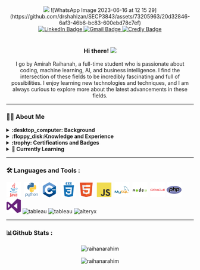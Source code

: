 <div id="header" align="center">
  <img src="https://media.giphy.com/media/L1R1tvI9svkIWwpVYr/giphy.gif"/>
  ![WhatsApp Image 2023-06-16 at 12 15 29](https://github.com/drshahizan/SECP3843/assets/73205963/20d32846-6af3-46b6-bc83-600ebd78c7ef)

  <div id="badges">
  <a href="https://www.linkedin.com/in/amirah-raihanah-abdul-rahim-090530141/">
    <img src="https://img.shields.io/badge/LinkedIn-blue?style=for-the-badge&logo=linkedin&logoColor=white" alt="LinkedIn Badge"/>
  </a>
  <a href="https://mail.google.com/mail/?view=cm&source=mailto&to=[amirah.raihanah@gmail.com]">
    <img src="https://img.shields.io/badge/Gmail-D14836?style=for-the-badge&logo=gmail&logoColor=white" alt="Gmail Badge"/>
  </a>
    <a href="(https://www.credly.com/users/amirah-raihanah-abdul-rahim/badges)">
    <img src="https://img.shields.io/badge/Credly-FF6B00.svg?style=for-the-badge&logo=Credly&logoColor=white" alt="Credly Badge"/>
  </a>
</div>
  <img src="https://komarev.com/ghpvc/?username=raihanarahim&style=flat-square&color=blue" alt=""/>
 <h3>
  Hi there!
  <img src="https://media.giphy.com/media/hvRJCLFzcasrR4ia7z/giphy.gif" width="30px"/>
</h3>
  <h8>
I go by Amirah Raihanah, a full-time student who is passionate about coding, machine learning, AI, and business intelligence. I find the intersection of these fields to be incredibly fascinating and full of possibilities. I enjoy learning new technologies and techniques, and I am always curious to explore more about the latest advancements in these fields. 
  </h8>
</div>

---

### :woman_technologist: About Me 


<details>
  <summary><b>  :desktop_computer: Background </b></summary>
 Undergraduate student majoring in Computer Science (Data Engineering) from University Technology Malaysia (UTM) | actively participating in competitions and challenges related to my field of study.
   <ul>
    <li> ExxonMobil DataWorks KickOff 2022 </li>
    <li> UTM AI & Machine Learning Innovation Challenge 2022 </li>
    <li> UTM - Alteryx Book Prize Award 2022 </li>
    <li> ATU-Net GLOBAL TECHNOVATION HACKATHON 2023 </li>
  </ul>

</details>

<details>
  <summary><b> :floppy_disk:Knowledge and Experience</b></summary>
  Network architecture, Data Science, Big Data, Machine Learning, Artificial Intelligence, Business Intelligence and System Development.
</details>

<details>
  <summary><b> :trophy: Certifications and Badges</b></summary>
  Alteryx Designer Core Certification, Alteryx Foundational Micro-Credential, Microsoft Certified: Azure AI Fundamentals, AWS Academy Machine Learning Foundations, AWS Academy Data Analytics, AWS Academy Cloud Foundations,  AWS Academy Machine Learning for Natural Language Processing, AWS Academy Cloud Data Pipeline Builder, AWS Academy Cloud Web Application Builder and AWS Academy Data Engineering.
</details>

<details>
  <summary><b> 🌱 Currently Learning </b></summary>
   Enterprise system development, Software engineering and Application development.
</details>


---
### :hammer_and_wrench: Languages and Tools : 
<div>
  <img src="https://github.com/devicons/devicon/blob/master/icons/java/java-original-wordmark.svg" title="Java" alt="Java" width="40" height="40"/>&nbsp;
  <img src="https://github.com/devicons/devicon/blob/master/icons/python/python-original-wordmark.svg" title="Python" alt="Python" width="40" height="40"/>&nbsp;
 <img src="https://raw.githubusercontent.com/devicons/devicon/master/icons/cplusplus/cplusplus-original.svg" alt="cplusplus" width="40" height="40"/> &nbsp;
  <img src="https://github.com/devicons/devicon/blob/master/icons/css3/css3-plain-wordmark.svg"  title="CSS3" alt="CSS" width="40" height="40"/>&nbsp;
  <img src="https://github.com/devicons/devicon/blob/master/icons/html5/html5-original.svg" title="HTML5" alt="HTML" width="40" height="40"/>&nbsp;
  <img src="https://github.com/devicons/devicon/blob/master/icons/javascript/javascript-original.svg" title="JavaScript" alt="JavaScript" width="40" height="40"/>&nbsp;
  <img src="https://github.com/devicons/devicon/blob/master/icons/mysql/mysql-original-wordmark.svg" title="MySQL"  alt="MySQL" width="40" height="40"/>&nbsp;
  <img src="https://github.com/devicons/devicon/blob/master/icons/nodejs/nodejs-original-wordmark.svg" title="NodeJS" alt="NodeJS" width="40" height="40"/>&nbsp;
  <img src="https://raw.githubusercontent.com/devicons/devicon/master/icons/oracle/oracle-original.svg" alt="oracle" width="40" height="40"/>
  <img src="https://raw.githubusercontent.com/devicons/devicon/master/icons/php/php-original.svg" alt="php" width="40" height="40"/>
   <img src="https://github.com/devicons/devicon/blob/master/icons/visualstudio/visualstudio-plain.svg" alt="visualstudio" width="40" height="40"/>
  <img src="https://cdnl.tblsft.com/sites/default/files/pages/tableau_cmyk_2015.png" alt="tableau" width="80" height="40"/>
  <img src="https://deepinthecode.com/wp-content/uploads/2022/08/powerbi.jpg" alt="tableau" width="80" height="40"/>
<img src="https://upload.wikimedia.org/wikipedia/commons/6/65/Alteryx_logo.png" alt="alteryx" width="80" height="40"/>
  
</div>

---
### :bar_chart:Github Stats : 

<p align='center'><img align="center" src="https://github-readme-stats.vercel.app/api?username=raihanarahim&show_icons=true&locale=en" alt="raihanarahim" /></p>

<p align='center'><img align="center" src="https://github-readme-streak-stats.herokuapp.com/?user=raihanarahim&" alt="raihanarahim" /></p>
